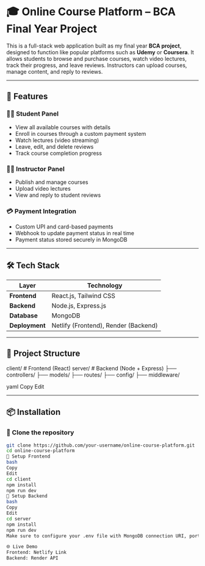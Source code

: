 # 🎓 Online Course Platform – BCA Final Year Project

This is a full-stack web application built as my final year **BCA project**, designed to function like popular platforms such as **Udemy** or **Coursera**. It allows students to browse and purchase courses, watch video lectures, track their progress, and leave reviews. Instructors can upload courses, manage content, and reply to reviews.

---

## 🚀 Features

### 👨‍🎓 Student Panel
- View all available courses with details
- Enroll in courses through a custom payment system
- Watch lectures (video streaming)
- Leave, edit, and delete reviews
- Track course completion progress

### 👩‍🏫 Instructor Panel
- Publish and manage courses
- Upload video lectures
- View and reply to student reviews

### 💳 Payment Integration
- Custom UPI and card-based payments
- Webhook to update payment status in real time
- Payment status stored securely in MongoDB

---

## 🛠️ Tech Stack

| Layer       | Technology               |
|-------------|---------------------------|
| **Frontend** | React.js, Tailwind CSS    |
| **Backend**  | Node.js, Express.js       |
| **Database** | MongoDB                   |
| **Deployment** | Netlify (Frontend), Render (Backend) |

---

## 📁 Project Structure

client/ # Frontend (React)
server/ # Backend (Node + Express)
├── controllers/
├── models/
├── routes/
├── config/
├── middleware/

yaml
Copy
Edit

---

## 📦 Installation

### 🔹 Clone the repository
```bash
git clone https://github.com/your-username/online-course-platform.git
cd online-course-platform
🔹 Setup Frontend
bash
Copy
Edit
cd client
npm install
npm run dev
🔹 Setup Backend
bash
Copy
Edit
cd server
npm install
npm run dev
Make sure to configure your .env file with MongoDB connection URI, port, etc.

🌐 Live Demo
Frontend: Netlify Link
Backend: Render API

